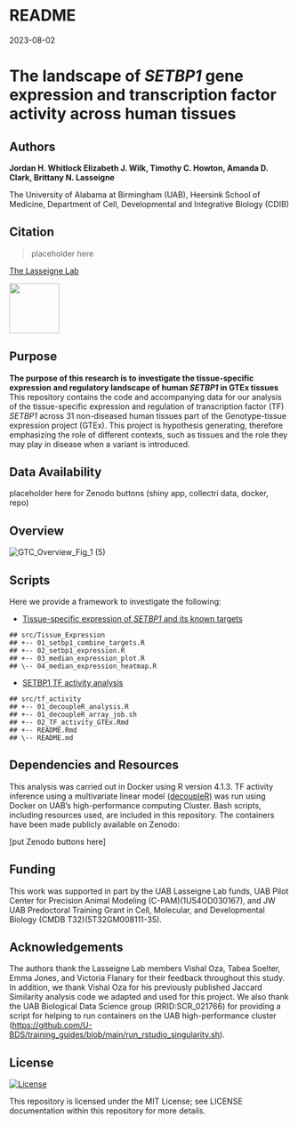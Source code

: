 README
================
2023-08-02

# The landscape of *SETBP1* gene expression and transcription factor activity across human tissues

## Authors

**Jordan H. Whitlock Elizabeth J. Wilk, Timothy C. Howton, Amanda D.
Clark, Brittany N. Lasseigne**

The University of Alabama at Birmingham (UAB), Heersink School of
Medicine, Department of Cell, Developmental and Integrative Biology
(CDIB)

## Citation
> placeholder here

[The Lasseigne Lab](https://www.lasseigne.org/)

<img src="https://www.lasseigne.org/img/main/lablogo.png" width="90" height="90">

## Purpose

**The purpose of this research is to investigate the tissue-specific
expression and regulatory landscape of human *SETBP1* in GTEx tissues**
This repository contains the code and accompanying data for our analysis
of the tissue-specific expression and regulation of transcription factor
(TF) *SETBP1* across 31 non-diseased human tissues part of the
Genotype-tissue expression project (GTEx). This project is hypothesis
generating, therefore emphasizing the role of different contexts, such
as tissues and the role they may play in disease when a variant is
introduced.

## Data Availability

placeholder here for Zenodo buttons (shiny app, collectri data, docker, repo)

## Overview
![GTC_Overview_Fig_1 (5)](https://github.com/lasseignelab/230323_JW_DiseaseNetworks/assets/62023125/4110d641-b2b9-4965-a781-af166bc133b4)

## Scripts

Here we provide a framework to investigate the following:

-   [Tissue-specific expression of *SETBP1* and its known
    targets](https://github.com/lasseignelab/230323_JW_DiseaseNetworks/tree/main/src/Tissue_Expression)

<!-- -->

    ## src/Tissue_Expression
    ## +-- 01_setbp1_combine_targets.R
    ## +-- 02_setbp1_expression.R
    ## +-- 03_median_expression_plot.R
    ## \-- 04_median_expression_heatmap.R

-   [SETBP1 TF activity
    analysis](https://github.com/lasseignelab/230323_JW_DiseaseNetworks/tree/main/src/tf_activity)

<!-- -->

    ## src/tf_activity
    ## +-- 01_decoupleR_analysis.R
    ## +-- 01_decoupleR_array_job.sh
    ## +-- 02_TF_activity_GTEx.Rmd
    ## +-- README.Rmd
    ## \-- README.md

## Dependencies and Resources

This analysis was carried out in Docker using R version 4.1.3. TF
activity inference using a multivariate linear model [(decoupleR)](https://saezlab.github.io/decoupleR/) was run using Docker on UAB’s high-performance computing Cluster.
Bash scripts, including resources used, are included in this repository.
The containers have been made publicly available on Zenodo:

\[put Zenodo buttons here\]

## Funding
This work was supported in part by the UAB Lasseigne Lab funds, UAB Pilot Center for Precision Animal Modeling (C-PAM)(1U54OD030167), and JW UAB Predoctoral Training Grant in Cell, Molecular, and Developmental Biology (CMDB T32)(5T32GM008111-35).

## Acknowledgements
The authors thank the Lasseigne Lab members Vishal Oza, Tabea Soelter, Emma Jones, and Victoria Flanary for their feedback throughout this study. In addition, we thank Vishal Oza for his previously published Jaccard Similarity analysis code we adapted and used for this project. We also thank the UAB Biological Data Science group (RRID:SCR_021766) for providing a script for helping to run containers on the UAB high-performance cluster (https://github.com/U-BDS/training_guides/blob/main/run_rstudio_singularity.sh).

## License

[![License](https://img.shields.io/badge/LICENSE-MIT_License-yellow)](https://github.com/lasseignelab/230323_JW_DiseaseNetworks/blob/main/LICENSE)

This repository is licensed under the MIT License; see LICENSE
documentation within this repository for more details.
